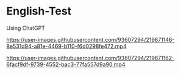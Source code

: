 # English-Test
 Using ChatGPT


https://user-images.githubusercontent.com/93607294/219871146-8e531d94-a81e-4469-b110-f6d0298fe472.mp4



https://user-images.githubusercontent.com/93607294/219871162-6facf9df-9739-4552-bac3-77fa557d9a90.mp4


